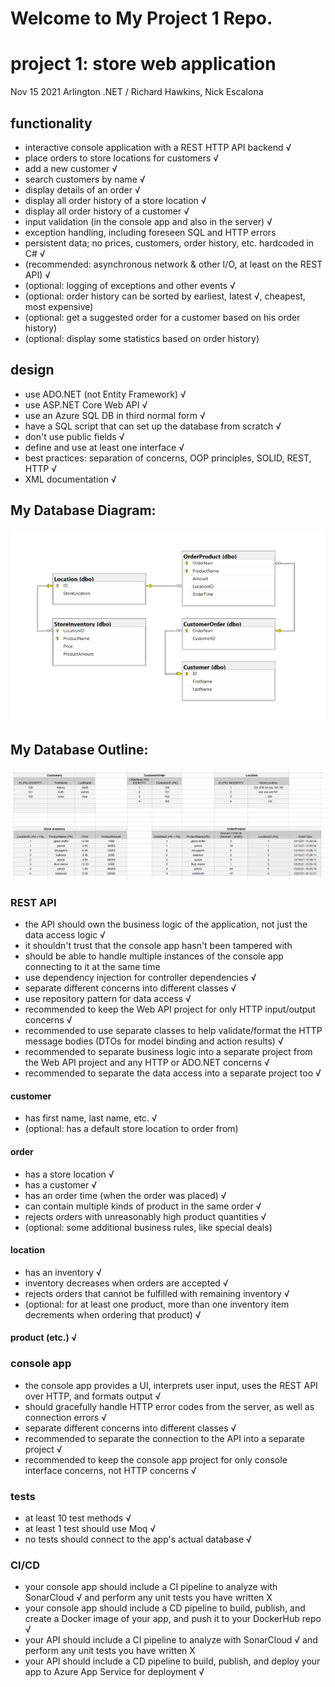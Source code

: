 # Welcome to My Project 1 Repo.
# project 1: store web application
Nov 15 2021 Arlington .NET / Richard Hawkins, Nick Escalona

## functionality
* interactive console application with a REST HTTP API backend √
* place orders to store locations for customers √
* add a new customer √
* search customers by name √
* display details of an order √
* display all order history of a store location √
* display all order history of a customer √
* input validation (in the console app and also in the server) √
* exception handling, including foreseen SQL and HTTP errors 
* persistent data; no prices, customers, order history, etc. hardcoded in C# √
* (recommended: asynchronous network & other I/O, at least on the REST API) √
* (optional: logging of exceptions and other events √
* (optional: order history can be sorted by earliest, latest √, cheapest, most expensive)
* (optional: get a suggested order for a customer based on his order history)
* (optional: display some statistics based on order history)

## design
* use ADO.NET (not Entity Framework) √
* use ASP.NET Core Web API √
* use an Azure SQL DB in third normal form √
* have a SQL script that can set up the database from scratch √
* don't use public fields √
* define and use at least one interface √
* best practices: separation of concerns, OOP principles, SOLID, REST, HTTP √
* XML documentation √

## My Database Diagram:
![Alt database_diagram](./dbDiagrams/DatabaseDiagram.jpg)
## My Database Outline:
![Alt database_diagram](./dbDiagrams/DatabaseOutline.jpg)

### REST API

* the API should own the business logic of the application, not just the data access logic √
* it shouldn't trust that the console app hasn't been tampered with
* should be able to handle multiple instances of the console app connecting to it at the same time
* use dependency injection for controller dependencies √
* separate different concerns into different classes √
* use repository pattern for data access √
* recommended to keep the Web API project for only HTTP input/output concerns √
* recommended to use separate classes to help validate/format the HTTP message bodies (DTOs for model binding and action results) √
* recommended to separate business logic into a separate project from the Web API project and any HTTP or ADO.NET concerns √
* recommended to separate the data access into a separate project too √

#### customer
* has first name, last name, etc. √
* (optional: has a default store location to order from)

#### order
* has a store location √
* has a customer √
* has an order time (when the order was placed) √
* can contain multiple kinds of product in the same order √
* rejects orders with unreasonably high product quantities √
* (optional: some additional business rules, like special deals)

#### location
* has an inventory √
* inventory decreases when orders are accepted √
* rejects orders that cannot be fulfilled with remaining inventory √
* (optional: for at least one product, more than one inventory item decrements when ordering that product) √

#### product (etc.) √

### console app
* the console app provides a UI, interprets user input, uses the REST API over HTTP, and formats output √
* should gracefully handle HTTP error codes from the server, as well as connection errors √
* separate different concerns into different classes √
* recommended to separate the connection to the API into a separate project √
* recommended to keep the console app project for only console interface concerns, not HTTP concerns √

### tests
* at least 10 test methods √
* at least 1 test should use Moq √
* no tests should connect to the app's actual database √

### CI/CD
* your console app should include a CI pipeline to analyze with SonarCloud √ and perform any unit tests you have written X
* your console app should include a CD pipeline to build, publish, and create a Docker image of your app, and push it to your DockerHub repo √
* your API should include a CI pipeline to analyze with SonarCloud √ and perform any unit tests you have written X
* your API should include a CD pipeline to build, publish, and deploy your app to Azure App Service for deployment √